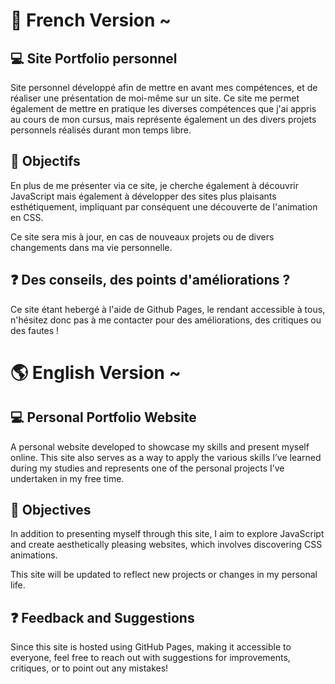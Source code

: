 # 🥖 French Version ~
## 💻 Site Portfolio personnel
Site personnel développé afin de mettre en avant mes compétences, et de réaliser une présentation de moi-même sur un site. Ce site me permet également de mettre en pratique les diverses
compétences que j'ai appris au cours de mon cursus, mais représente également un des divers projets personnels réalisés durant mon temps libre.


## 🥇 Objectifs
En plus de me présenter via ce site, je cherche également à découvrir JavaScript mais également à développer des sites plus plaisants esthétiquement, 
impliquant par conséquent une découverte de l'animation en CSS.

Ce site sera mis à jour, en cas de nouveaux projets ou de divers changements dans ma vie personnelle.



## ❓ Des conseils, des points d'améliorations ?
Ce site étant hebergé à l'aide de Github Pages, le rendant accessible à tous, n'hésitez donc pas à me contacter pour des améliorations, des critiques ou des fautes !



# 🌎 English Version ~

## 💻 Personal Portfolio Website
A personal website developed to showcase my skills and present myself online. This site also serves as a way to apply the various skills I’ve learned during my studies and represents one of the personal projects I’ve undertaken in my free time.

## 🥇 Objectives
In addition to presenting myself through this site, I aim to explore JavaScript and create aesthetically pleasing websites, which involves discovering CSS animations.

This site will be updated to reflect new projects or changes in my personal life.

## ❓ Feedback and Suggestions
Since this site is hosted using GitHub Pages, making it accessible to everyone, feel free to reach out with suggestions for improvements, critiques, or to point out any mistakes!
